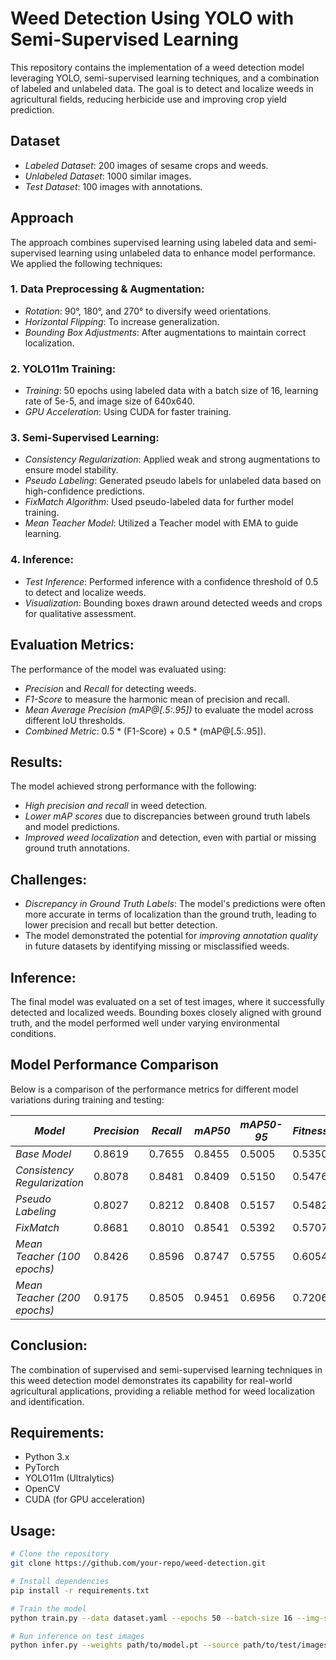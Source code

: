 # Weed Detection Using YOLO with Semi-Supervised Learning

This repository contains the implementation of a weed detection model leveraging YOLO, semi-supervised learning techniques, and a combination of labeled and unlabeled data. The goal is to detect and localize weeds in agricultural fields, reducing herbicide use and improving crop yield prediction.

## Dataset
- *Labeled Dataset*: 200 images of sesame crops and weeds.
- *Unlabeled Dataset*: 1000 similar images.
- *Test Dataset*: 100 images with annotations.

## Approach
The approach combines supervised learning using labeled data and semi-supervised learning using unlabeled data to enhance model performance. We applied the following techniques:

### 1. Data Preprocessing & Augmentation:
- *Rotation*: 90°, 180°, and 270° to diversify weed orientations.
- *Horizontal Flipping*: To increase generalization.
- *Bounding Box Adjustments*: After augmentations to maintain correct localization.

### 2. YOLO11m Training:
- *Training*: 50 epochs using labeled data with a batch size of 16, learning rate of 5e-5, and image size of 640x640.
- *GPU Acceleration*: Using CUDA for faster training.

### 3. Semi-Supervised Learning:
- *Consistency Regularization*: Applied weak and strong augmentations to ensure model stability.
- *Pseudo Labeling*: Generated pseudo labels for unlabeled data based on high-confidence predictions.
- *FixMatch Algorithm*: Used pseudo-labeled data for further model training.
- *Mean Teacher Model*: Utilized a Teacher model with EMA to guide learning.

### 4. Inference:
- *Test Inference*: Performed inference with a confidence threshold of 0.5 to detect and localize weeds.
- *Visualization*: Bounding boxes drawn around detected weeds and crops for qualitative assessment.

## Evaluation Metrics:
The performance of the model was evaluated using:
- *Precision* and *Recall* for detecting weeds.
- *F1-Score* to measure the harmonic mean of precision and recall.
- *Mean Average Precision (mAP@[.5:.95])* to evaluate the model across different IoU thresholds.
- *Combined Metric*: 0.5 * (F1-Score) + 0.5 * (mAP@[.5:.95]).

## Results:
The model achieved strong performance with the following:
- *High precision and recall* in weed detection.
- *Lower mAP scores* due to discrepancies between ground truth labels and model predictions.
- *Improved weed localization* and detection, even with partial or missing ground truth annotations.

## Challenges:
- *Discrepancy in Ground Truth Labels*: The model's predictions were often more accurate in terms of localization than the ground truth, leading to lower precision and recall but better detection.
- The model demonstrated the potential for *improving annotation quality* in future datasets by identifying missing or misclassified weeds.

## Inference:
The final model was evaluated on a set of test images, where it successfully detected and localized weeds. Bounding boxes closely aligned with ground truth, and the model performed well under varying environmental conditions.

## Model Performance Comparison

Below is a comparison of the performance metrics for different model variations during training and testing:

| *Model*                       | *Precision* | *Recall* | *mAP50* | *mAP50-95* | *Fitness* | *F1 Score* | *Combined Metric* |
|----------------------------------|---------------|------------|-----------|--------------|-------------|--------------|---------------------|
| *Base Model*                   | 0.8619        | 0.7655     | 0.8455    | 0.5005       | 0.5350      | 0.8108       | 0.6557              |
| *Consistency Regularization*   | 0.8078        | 0.8481     | 0.8409    | 0.5150       | 0.5476      | 0.8275       | 0.6712              |
| *Pseudo Labeling*              | 0.8027        | 0.8212     | 0.8408    | 0.5157       | 0.5482      | 0.8118       | 0.6637              |
| *FixMatch*                     | 0.8681        | 0.8010     | 0.8541    | 0.5392       | 0.5707      | 0.8332       | 0.6862              |
| *Mean Teacher (100 epochs)*    | 0.8426        | 0.8596     | 0.8747    | 0.5755       | 0.6054      | 0.8510       | 0.7133              |
| *Mean Teacher (200 epochs)*    | 0.9175        | 0.8505     | 0.9451    | 0.6956       | 0.7206      | 0.8827       | 0.7892              |

## Conclusion:
The combination of supervised and semi-supervised learning techniques in this weed detection model demonstrates its capability for real-world agricultural applications, providing a reliable method for weed localization and identification.

## Requirements:
- Python 3.x
- PyTorch
- YOLO11m (Ultralytics)
- OpenCV
- CUDA (for GPU acceleration)

## Usage:
```bash
# Clone the repository
git clone https://github.com/your-repo/weed-detection.git

# Install dependencies
pip install -r requirements.txt

# Train the model
python train.py --data dataset.yaml --epochs 50 --batch-size 16 --img-size 640

# Run inference on test images
python infer.py --weights path/to/model.pt --source path/to/test/images
